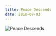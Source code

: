 ```yaml
---
title: Peace Descends
date: 2018-07-03
---
```


![Peace Descends](https://source.unsplash.com/Pll7AP6NFpY/1600x900)

